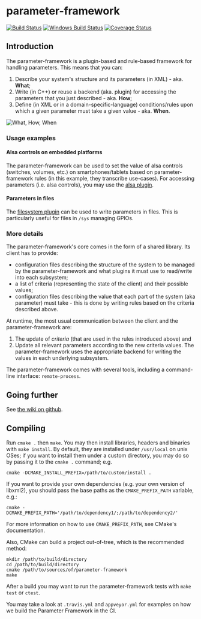 # parameter-framework

[![Build Status](https://travis-ci.org/01org/parameter-framework.svg?branch=master)](https://travis-ci.org/01org/parameter-framework)
[![Windows Build Status](https://ci.appveyor.com/api/projects/status/ga24jp8tet0qimbu/branch/master)](https://ci.appveyor.com/project/parameter-framework/parameter-framework)
[![Coverage Status](https://coveralls.io/repos/01org/parameter-framework/badge.svg?branch=master)](https://coveralls.io/r/01org/parameter-framework)

## Introduction

The parameter-framework is a plugin-based and rule-based framework for handling
parameters.  This means that you can:

1. Describe your system's structure and its parameters (in XML) - aka. **What**;
2. Write (in C++) or reuse a backend (aka. plugin) for accessing the parameters
that you just described - aka. **How**;
3. Define (in XML or in a domain-specific-language) conditions/rules upon which
a given parameter must take a given value - aka. **When**.

![What, How, When](https://01org.github.io/parameter-framework/hosting/what-how-when.png)

### Usage examples

#### Alsa controls on embedded platforms

The parameter-framework can be used to set the value of alsa controls
(switches, volumes, etc.) on smartphones/tablets based on parameter-framework
rules (in this example, they transcribe use-cases).  For accessing parameters
(i.e. alsa controls), you may use the
[alsa plugin](https://github.com/01org/parameter-framework-plugins-alsa).

#### Parameters in files

The [filesystem plugin](https://github.com/01org/parameter-framework-plugins-filesystem)
can be used to write parameters in files.  This is particularly useful for
files in `/sys` managing GPIOs.

### More details

The parameter-framework's core comes in the form of a shared library.  Its
client has to provide:

- configuration files describing the structure of the system to be managed by
  the parameter-framework and what plugins it must use to read/write into each
  subsystem;
- a list of criteria (representing the state of the client) and their possible
  values;
- configuration files describing the value that each part of the system (aka
  parameter) must take - this is done by writing rules based on the criteria
  described above.

At runtime, the most usual communication between the client and the
parameter-framework are:

1. The update of *criteria* (that are used in the rules introduced above) and
2. Update all relevant parameters according to the new criteria values.  The
   parameter-framework uses the appropriate backend for writing the values in
   each underlying subsystem.

The parameter-framework comes with several tools, including a command-line
interface: `remote-process`.

## Going further

See [the wiki on github](https://github.com/01org/parameter-framework/wiki).

## Compiling

Run `cmake .` then `make`.  You may then install libraries, headers and
binaries with `make install`.  By default, they are installed under
`/usr/local` on unix OSes; if you want to install them under a custom
directory, you may do so by passing it to the `cmake .` command; e.g.

    cmake -DCMAKE_INSTALL_PREFIX=/path/to/custom/install .

If you want to provide your own dependencies (e.g. your own version of
libxml2), you should pass the base paths as the `CMAKE_PREFIX_PATH` variable,
e.g.:

    cmake -DCMAKE_PREFIX_PATH='/path/to/dependency1/;/path/to/dependency2/'

For more information on how to use `CMAKE_PREFIX_PATH`, see CMake's
documentation.

Also, CMake can build a project out-of-tree, which is the recommended method:

    mkdir /path/to/build/directory
    cd /path/to/build/directory
    cmake /path/to/sources/of/parameter-framework
    make

After a build you may want to run the parameter-framework tests with
`make test` or `ctest`.

You may take a look at `.travis.yml` and `appveyor.yml` for examples on how we
build the Parameter Framework in the CI.
